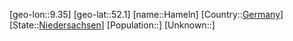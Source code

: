 ﻿---
location: [52.1,9.35]
type: City
tags:
- geo/City


SpocWebEntityId: 30744
isDeleted: false
confidential: public

---
[geo-lon::9.35]
[geo-lat::52.1]
[name::Hameln]
[Country::[Germany](geo/Continent/Europe/Germany.md)]
[State::[Niedersachsen](geo/Continent/Europe/Germany/Niedersachsen.md)]
[Population::]
[Unknown::]

